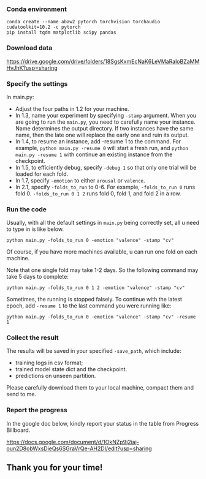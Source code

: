 

### Conda environment

```
conda create --name abaw2 pytorch torchvision torchaudio cudatoolkit=10.2 -c pytorch
pip install tqdm matplotlib scipy pandas
```

### Download data

https://drive.google.com/drive/folders/18SgsKxmEcNaK6LeVMaRaloBZaMMHvJhK?usp=sharing


### Specify the settings

In main.py:

- Adjust the four paths in 1.2 for your machine.
- In 1.3, name your experiment by specifying `-stamp` argument. When you are going to run the `main.py`, you need to carefully name your instance. Name determines the output directory. If two instances have the same name, then the late one will replace the early one and ruin its output.
- In 1.4, to resume an instance, add -resume 1 to the command. For example, `python main.py -resume 0` will start a fresh run, and `python main.py -resume 1` with continue an existing instance from the checkpoint.
- In 1.5, to efficiently debug, specify `-debug 1` so that only one trial will be loaded for each fold.
- In 1.7, specify `-emotion` to either `arousal` or `valence`.
- In 2.1, specify `-folds_to_run` to 0-6. For example, `-folds_to_run 0` runs fold 0. `-folds_to_run 0 1 2` runs fold 0, fold 1, and fold 2 in a row.

### Run the code

Usually, with all the default settings in `main.py` being correctly set, all u need to type in is like below.

```
python main.py -folds_to_run 0 -emotion "valence" -stamp "cv"
```


Of course, if you have more machines available, u can run one fold on each machine.


Note that one single fold may take 1-2 days. So the following command may take 5 days to complete:

```
python main.py -folds_to_run 0 1 2 -emotion "valence" -stamp "cv"
```

Sometimes, the running is stopped falsely. To continue with the latest epoch, add `-resume 1` to the last command you were running like:

```
python main.py -folds_to_run 0 -emotion "valence" -stamp "cv" -resume 1
```

### Collect the result

The results will be saved in your specified `-save_path`, which include:

- training logs in csv format;
- trained model state dict and the checkpoint.
- predictions on unseen partition.

Please carefully download them to your local machine, compact them and send to me.

### Report the progress

In the google doc below, kindly report your status in the table from Progress Billboard.

https://docs.google.com/document/d/1OkNZp9j2iaj-oun2D8obWxsDieQs6SGraVrQe-AH2DI/edit?usp=sharing

## Thank you for your time!





